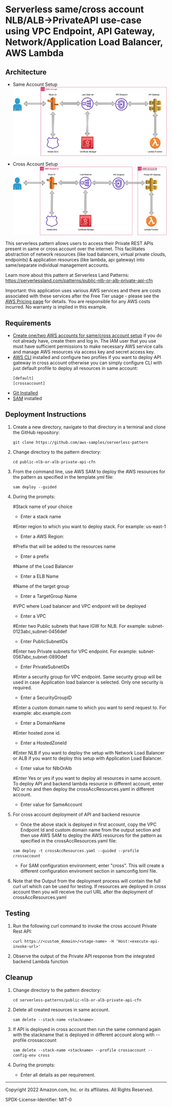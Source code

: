 # Serverless same/cross account NLB/ALB->PrivateAPI use-case using VPC Endpoint, API Gateway, Network/Application Load Balancer, AWS Lambda
## Architecture
* Same Account Setup
    ![Concept](./sameAccount.png)

* Cross Account Setup
    ![Concept](./crossAccount.png)

This serverless pattern allows users to access their Private REST APIs present in same or cross account over the internet. This facilitates abstraction of network resources (like load balancers, virtual private clouds, endpoints) & application resources (like lambda, api gateway) into same/separate individual management accounts.

Learn more about this pattern at Serverless Land Patterns: https://serverlessland.com/patterns/public-nlb-or-alb-private-api-cfn

Important: this application uses various AWS services and there are costs associated with these services after the Free Tier usage - please see the [AWS Pricing page](https://aws.amazon.com/pricing/) for details. You are responsible for any AWS costs incurred. No warranty is implied in this example.

## Requirements
* [Create one/two AWS accounts for same/cross account setup](https://portal.aws.amazon.com/gp/aws/developer/registration/index.html) if you do not already have, create them and log in. The IAM user that you use must have sufficient permissions to make necessary AWS service calls and manage AWS resources via access key and secret access key.
* [AWS CLI](https://docs.aws.amazon.com/cli/latest/userguide/install-cliv2.html) installed and configure two profiles if you want to deploy API gateway in cross account otherwise you can simply configure CLI with just default profile to deploy all resources in same account:
    ```
    [default]
    [crossaccount]
    ```
* [Git Installed](https://git-scm.com/book/en/v2/Getting-Started-Installing-Git)
* [SAM](https://docs.aws.amazon.com/serverless-application-model/latest/developerguide/serverless-sam-cli-install.html) installed

## Deployment Instructions

1. Create a new directory, navigate to that directory in a terminal and clone the GitHub repository:
    ``` 
    git clone https://github.com/aws-samples/serverless-pattern
    ```
1. Change directory to the pattern directory:
    ```
    cd public-nlb-or-alb-private-api-cfn
    ```
1. From the command line, use AWS SAM to deploy the AWS resources for the pattern as specified in the template.yml file:
    ```
    sam deploy --guided
    ```
1. During the prompts:

    #Stack name of your choice
    - Enter a stack name
	
    #Enter region to which you want to deploy stack. For example: us-east-1
    - Enter a AWS Region: 
	
    #Prefix that will be added to the resources name
    - Enter a prefix

    #Name of the Load Balancer
	- Enter a ELB Name

    #Name of the target group
	- Enter a TargetGroup Name

    #VPC where Load balancer and VPC endpoint will be deployed
	- Enter a VPC

    #Enter two Public subnets that have IGW for NLB. For example: subnet-0123abc,subnet-0456def
	- Enter PublicSubnetIDs

    #Enter two Private subnets for VPC endpoint. For example: subnet-0567abc,subnet-0890def
	- Enter PrivateSubnetIDs 

    #Enter a security group for VPC endpoint. Same security group will be used in case Application load balancer is selected. Only one security is required. 
	- Enter a SecurityGroupID
	
    #Enter a custom domain name to which you want to send request to. For example: abc.example.com
    - Enter a DomainName
	
    #Enter hosted zone id. 
    - Enter a HostedZoneId

    #Enter NLB if you want to deploy the setup with Network Load Balancer or ALB if you want to deploy this setup with Application Load Balancer.
	- Enter value for NlbOrAlb
	
    #Enter Yes or yes if you want to deploy all resources in same account. To deploy API and backend lambda resource in different account, enter NO or no and then deploy the crossAccResources.yaml in different account.
    - Enter value for SameAccount

1. For cross account deployment of API and backend resource
    - Once the above stack is deployed in first account, copy the VPC Endpoint Id and custom domain name from the output section and then use AWS SAM to deploy the AWS resources for the pattern as specified in the crossAccResources.yaml file:
    ```
    sam deploy -t crossAccResources.yaml --guided --profile crossaccount
    ```

    - For SAM configuration environment, enter "cross". This will create a different configuration enviroment section in samconfig.toml file. 

1. Note that the Output from the deployment process will contain the full curl url which can be used for testing. If resources are deployed in cross account then you will receive the curl URL after the deployment of crossAccResources.yaml 

## Testing

1. Run the following curl command to invoke the cross account Private Rest API:
    ```
    curl https://<custom_domain>/<stage-name> -H 'Host:<execute-api-invoke-url>'
    ```

2. Observe the output of the Private API response from the integrated backend Lambda function

## Cleanup
 
1. Change directory to the pattern directory:
    ```
    cd serverless-patterns/public-nlb-or-alb-private-api-cfn
    ```
1. Delete all created resources in same account.
    ```
    sam delete --stack-name <stackname>
    ```
    
1. If API is deployed in cross account then run the same command again with the stackname that is deployed in different account along with --profile crossaccount
    ```
    sam delete --stack-name <stackname> --profile crossaccount --config-env cross

1. During the prompts:
    * Enter all details as per requirement.

----
Copyright 2022 Amazon.com, Inc. or its affiliates. All Rights Reserved.

SPDX-License-Identifier: MIT-0
